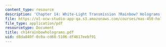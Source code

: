 ```yaml
---
content_type: resource
description: 'Chapter 14: White-Light Transmission ?Rainbow? Holograms'
file: https://ol-ocw-studio-app-qa.s3.amazonaws.com/courses/mas-450-holographic-imaging-spring-2003/d8da840f0c0acd685106df4617eebf91_ch14rainbowholograms.pdf
file_type: application/pdf
resourcetype: Document
title: ch14rainbowholograms.pdf
uid: d8da840f-0c0a-cd68-5106-df4617eebf91
---
```

